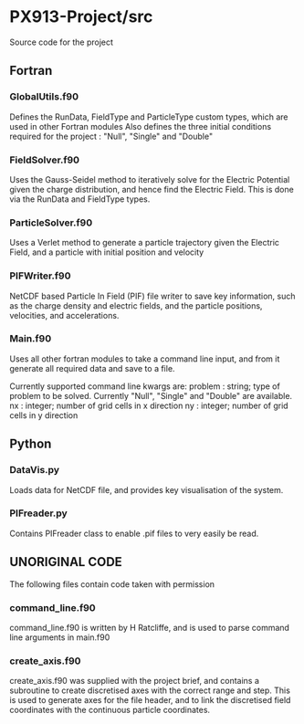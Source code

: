 # PX913-Project/src
Source code for the project

## Fortran

### GlobalUtils.f90
Defines the RunData, FieldType and ParticleType custom types, which are used in other Fortran modules
Also defines the three initial conditions required for the project : "Null", "Single" and "Double"

### FieldSolver.f90
Uses the Gauss-Seidel method to iteratively solve for the Electric Potential given the charge distribution, and hence find the Electric Field.
This is done via the RunData and FieldType types.

### ParticleSolver.f90
Uses a Verlet method to generate a particle trajectory given the Electric Field, and a particle with initial position and velocity

### PIFWriter.f90
NetCDF based Particle In Field (PIF) file writer to save key information, such as the charge density and electric fields, and the particle positions, velocities, and accelerations.

### Main.f90
Uses all other fortran modules to take a command line input, and from it generate all required data and save to a file.

Currently supported command line kwargs are:
problem : string; type of problem to be solved. Currently "Null", "Single" and "Double" are available.
nx : integer; number of grid cells in x direction
ny : integer; number of grid cells in y direction


## Python
### DataVis.py
Loads data for NetCDF file, and provides key visualisation of the system.

### PIFreader.py
Contains PIFreader class to enable .pif files to very easily be read.


## UNORIGINAL CODE
The following files contain code taken with permission

### command_line.f90
command_line.f90 is written by H Ratcliffe, and is used to parse command line arguments in main.f90

### create_axis.f90
create_axis.f90 was supplied with the project brief, and contains a subroutine to create discretised axes with the correct range and step. This is used to generate axes for the file header, and to link the discretised field coordinates with the continuous particle coordinates.